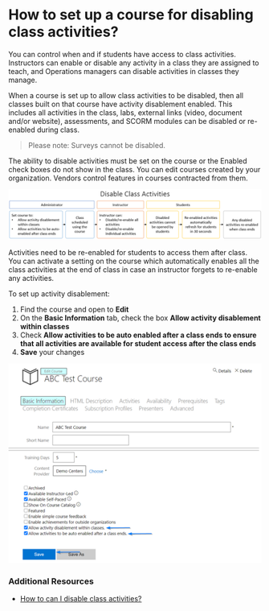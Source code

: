 # How to set up a course for disabling class activities?

You can control when and if students have access to class activities. Instructors can enable or disable any activity in a class they are assigned to teach, and Operations managers can disable activities in classes they manage. 

When a course is set up to allow class activities to be disabled, then all classes built on that course have activity disablement enabled. This includes all activities in the class, labs, external links (video, document and/or website), assessments, and SCORM modules can be disabled or re-enabled during class. 

> Please note: Surveys cannot be disabled.

The ability to disable activities must be set on the course or the Enabled check boxes do not show in the class. You can edit courses created by your organization. Vendors control features in courses contracted from them. 

![](/tms/images/course-disable-class-activities.png)

Activities need to be re-enabled for students to access them after class. You can activate a setting on the course which automatically enables all the class activities at the end of class in case an instructor forgets to re-enable any activities. 

To set up activity disablement:
1.	Find the course and open to **Edit**
1.	On the **Basic Information** tab, check the box **Allow activity disablement within classes**
1.	Check **Allow activities to be auto enabled after a class ends to ensure that all activities are available for student access after the class ends**
1.	**Save** your changes

![](/tms/images/course-enable-activity-disablement.png)

### Additional Resources

- [How to can I disable class activities?](/tms/instructors/instructor-prep-and-classes/disable-class-activities.md)
